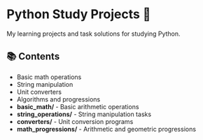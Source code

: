 # Python Study Projects 🐍

My learning projects and task solutions for studying Python.

## 📚 Contents
- Basic math operations
- String manipulation
- Unit converters
- Algorithms and progressions
- **basic_math/** - Basic arithmetic operations
- **string_operations/** - String manipulation tasks
- **converters/** - Unit conversion programs
- **math_progressions/** - Arithmetic and geometric progressions
